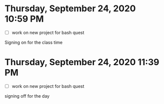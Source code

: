 # Thursday, September 24, 2020 10:59 PM
- [ ] work on new project for bash quest

Signing on for the class time

# Thursday, September 24, 2020 11:39 PM
- [ ] work on new project for bash quest

signing off for the day